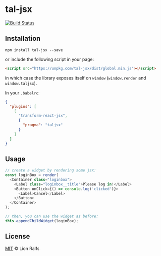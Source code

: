 # tal-jsx

[![Build Status](https://travis-ci.org/lionralfs/tal-jsx.svg?branch=master)](https://travis-ci.org/lionralfs/tal-jsx)

## Installation

```
npm install tal-jsx --save
```

or include the following script in your page:

```html
<script src="https://unpkg.com/tal-jsx/dist/global.min.js"></script>
```

in which case the library exposes itself on `window` (`window.render` and `window.taljsx`).

In your `.babelrc`:

```json
{
  "plugins": [
    [
      "transform-react-jsx",
      {
        "pragma": "taljsx"
      }
    ]
  ]
}
```

## Usage

```js
// create a widget by rendering some jsx:
const loginBox = render(
  <Container class="loginbox">
    <Label class="loginbox__title">Please log in!</Label>
    <Button onClick={() => console.log('clicked')}>
      <Label>Cancel</Label>
    </Button>
  </Container>
);

// then, you can use the widget as before:
this.appendChildWidget(loginBox);
```

## License

[MIT](LICENSE) © Lion Ralfs
